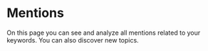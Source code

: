 Mentions
========

On this page you can see and analyze all mentions related to your keywords. You can also discover new topics.